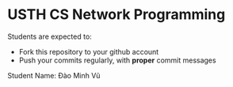 USTH CS Network Programming
=====================================

Students are expected to:
* Fork this repository to your github account
* Push your commits regularly, with **proper** commit messages

Student Name: Đào Minh Vũ
